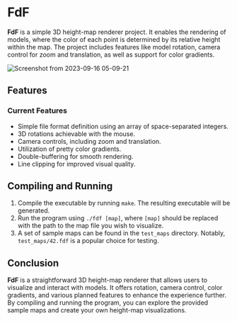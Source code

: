 # FdF

**FdF** is a simple 3D height-map renderer project. It enables the rendering of models, where the color of each point is determined by its relative height within the map. The project includes features like model rotation, camera control for zoom and translation, as well as support for color gradients.

![Screenshot from 2023-09-16 05-09-21](https://github.com/hheghine/FdF/assets/119530584/856f9fbf-63d0-46e2-98fd-7e31590fe717)


## Features

### Current Features

- Simple file format definition using an array of space-separated integers.
- 3D rotations achievable with the mouse.
- Camera controls, including zoom and translation.
- Utilization of pretty color gradients.
- Double-buffering for smooth rendering.
- Line clipping for improved visual quality.

## Compiling and Running

1. Compile the executable by running `make`. The resulting executable will be generated.
2. Run the program using `./fdf [map]`, where `[map]` should be replaced with the path to the map file you wish to visualize.
3. A set of sample maps can be found in the `test_maps` directory. Notably, `test_maps/42.fdf` is a popular choice for testing.

## Conclusion

**FdF** is a straightforward 3D height-map renderer that allows users to visualize and interact with models. It offers rotation, camera control, color gradients, and various planned features to enhance the experience further. By compiling and running the program, you can explore the provided sample maps and create your own height-map visualizations.
